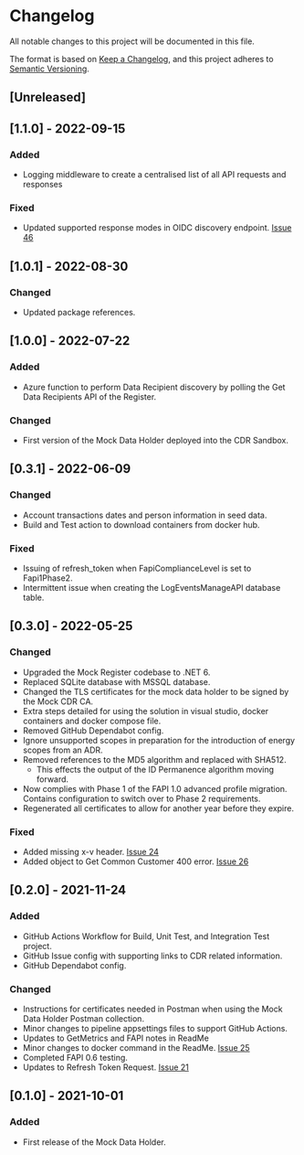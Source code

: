 # Changelog
All notable changes to this project will be documented in this file.

The format is based on [Keep a Changelog](https://keepachangelog.com/en/1.0.0/),
and this project adheres to [Semantic Versioning](https://semver.org/spec/v2.0.0.html).


## [Unreleased]

## [1.1.0] - 2022-09-15
### Added
- Logging middleware to create a centralised list of all API requests and responses

### Fixed
- Updated supported response modes in OIDC discovery endpoint. [Issue 46](https://github.com/ConsumerDataRight/mock-data-holder/issues/46)

## [1.0.1] - 2022-08-30
### Changed
- Updated package references.

## [1.0.0] - 2022-07-22
### Added
- Azure function to perform Data Recipient discovery by polling the Get Data Recipients API of the Register.

### Changed
- First version of the Mock Data Holder deployed into the CDR Sandbox.

## [0.3.1] - 2022-06-09
### Changed
- Account transactions dates and person information in seed data.
- Build and Test action to download containers from docker hub.

### Fixed
- Issuing of refresh_token when FapiComplianceLevel is set to Fapi1Phase2.
- Intermittent issue when creating the LogEventsManageAPI database table.

## [0.3.0] - 2022-05-25
### Changed
- Upgraded the Mock Register codebase to .NET 6.
- Replaced SQLite database with MSSQL database.
- Changed the TLS certificates for the mock data holder to be signed by the Mock CDR CA.
- Extra steps detailed for using the solution in visual studio, docker containers and docker compose file.
- Removed GitHub Dependabot config.
- Ignore unsupported scopes in preparation for the introduction of energy scopes from an ADR.
- Removed references to the MD5 algorithm and replaced with SHA512.
	- This effects the output of the ID Permanence algorithm moving forward.
- Now complies with Phase 1 of the FAPI 1.0 advanced profile migration. Contains configuration to switch over to Phase 2 requirements.
- Regenerated all certificates to allow for another year before they expire.

### Fixed
- Added missing x-v header. [Issue 24](https://github.com/ConsumerDataRight/mock-data-holder/issues/24)
- Added object to Get Common Customer 400 error. [Issue 26](https://github.com/ConsumerDataRight/mock-data-holder/issues/26)

## [0.2.0] - 2021-11-24
### Added
- GitHub Actions Workflow for Build, Unit Test, and Integration Test project. 
- GitHub Issue config with supporting links to CDR related information. 
- GitHub Dependabot config. 

### Changed
- Instructions for certificates needed in Postman when using the Mock Data Holder Postman collection. 
- Minor changes to pipeline appsettings files to support GitHub Actions.
- Updates to GetMetrics and FAPI notes in ReadMe
- Minor changes to docker command in the ReadMe. [Issue 25](https://github.com/ConsumerDataRight/mock-data-holder/issues/25)
- Completed FAPI 0.6 testing.
- Updates to Refresh Token Request. [Issue 21](https://github.com/ConsumerDataRight/mock-data-holder/issues/21)

## [0.1.0] - 2021-10-01

### Added
- First release of the Mock Data Holder.